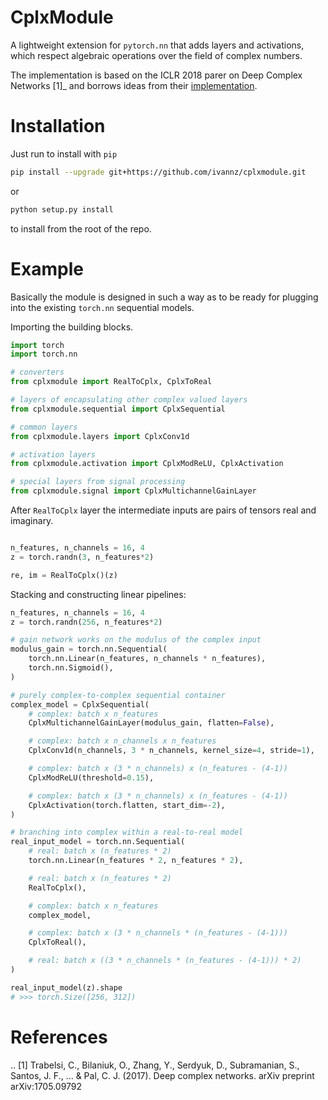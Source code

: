 # CplxModule

A lightweight extension for `pytorch.nn` that adds layers and activations,
which respect algebraic operations over the field of complex numbers.

The implementation is based on the ICLR 2018 parer on Deep Complex Networks
[1]_ and borrows ideas from their [implementation](https://github.com/ChihebTrabelsi/deep_complex_networks).


# Installation

Just run to install with `pip`
```bash
pip install --upgrade git+https://github.com/ivannz/cplxmodule.git
```
or
```bash
python setup.py install
```
to install from the root of the repo.


# Example

Basically the module is designed in such a way as to be ready for plugging
into the existing `torch.nn` sequential models.

Importing the building blocks.
```python
import torch
import torch.nn

# converters
from cplxmodule import RealToCplx, CplxToReal

# layers of encapsulating other complex valued layers
from cplxmodule.sequential import CplxSequential

# common layers
from cplxmodule.layers import CplxConv1d

# activation layers
from cplxmodule.activation import CplxModReLU, CplxActivation

# special layers from signal processing
from cplxmodule.signal import CplxMultichannelGainLayer
```

After `RealToCplx` layer the intermediate inputs are pairs of tensors real and imaginary.
```python

n_features, n_channels = 16, 4
z = torch.randn(3, n_features*2)

re, im = RealToCplx()(z)
```

Stacking and constructing linear pipelines:
```python
n_features, n_channels = 16, 4
z = torch.randn(256, n_features*2)

# gain network works on the modulus of the complex input
modulus_gain = torch.nn.Sequential(
    torch.nn.Linear(n_features, n_channels * n_features),
    torch.nn.Sigmoid(),
)

# purely complex-to-complex sequential container
complex_model = CplxSequential(
    # complex: batch x n_features
    CplxMultichannelGainLayer(modulus_gain, flatten=False),

    # complex: batch x n_channels x n_features
    CplxConv1d(n_channels, 3 * n_channels, kernel_size=4, stride=1),

    # complex: batch x (3 * n_channels) x (n_features - (4-1))
    CplxModReLU(threshold=0.15),

    # complex: batch x (3 * n_channels) x (n_features - (4-1))
    CplxActivation(torch.flatten, start_dim=-2),
)

# branching into complex within a real-to-real model
real_input_model = torch.nn.Sequential(
    # real: batch x (n_features * 2)
    torch.nn.Linear(n_features * 2, n_features * 2),

    # real: batch x (n_features * 2)
    RealToCplx(),

    # complex: batch x n_features
    complex_model,

    # complex: batch x (3 * n_channels * (n_features - (4-1)))
    CplxToReal(),

    # real: batch x ((3 * n_channels * (n_features - (4-1))) * 2)
)

real_input_model(z).shape
# >>> torch.Size([256, 312])
```

# References

.. [1] Trabelsi, C., Bilaniuk, O., Zhang, Y., Serdyuk, D., Subramanian,
       S., Santos, J. F., ... & Pal, C. J. (2017). Deep complex networks.
       arXiv preprint arXiv:1705.09792